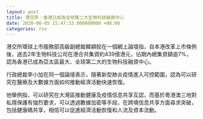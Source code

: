 ```yaml
---
layout: post
title: 港交所：香港已成為全球第二大生物科技融資中心
date: 2020-06-05 15:47:33.000000000 +08:00
categories: rss
---
```


港交所環球上市服務部高級副總裁韓穎姣在一個網上論壇指，自本港改革上市條例後，過去2年生物科技公司在港合共集資約439億港元，佔期內總集資額逾7%，認為香港已成為亞太區最大、全球第二大的生物科技融資中心。

行政總裁李小加在同一個論壇表示，隨著新型肺炎疫情進入可控範圍，認為可以研究在醫療及大數據方面如何推動經濟活動快速恢復。

他舉例指，可以研究在大灣區推動健康及疫情信息共享互認，而基於粵港澳三地對私隱保護有強烈要求，可以透過數據加密等手段，在跨境信息共享方面尋求突破，包括健康碼共享，相信可以促進經濟活動恢復和人流及資本流動。
